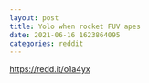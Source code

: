 ```yaml
--- 
layout: post 
title: Yolo when rocket FUV apes 
date: 2021-06-16 1623864095 
categories: reddit 
--- 
```

https://redd.it/o1a4yx